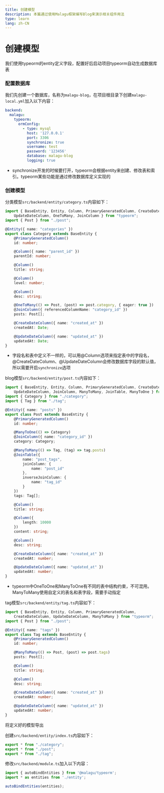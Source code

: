 ```yaml
---
title: 创建模型
description: 本篇通过使用Malagu框架编写Blog来演示相关组件用法
type: learn
lang: zh-CN
---
```


# 创建模型

我们使用typeorm的entity定义字段，配置好后启动项目typeorm自动生成数据库表

### 配置数据库

我们先创建一个数据库，名称为`malagu-blog`，在项目根目录下创建`malagu-local.yml`加入以下内容：

```yml
backend: 
  malagu:
    typeorm:
      ormConfig:
        - type: mysql
          host: '127.0.0.1'
          port: 3306
          synchronize: true
          username: test
          password: '123456'
          database: malagu-blog
          logging: true
```

* synchronize开发的时候要打开，typeorm会根据entity来创建、修改表和索引。typeorm某些功能是通过修改数据库定义实现的

### 创建模型

分类模型`src/backend/entity/category.ts`内容如下：

```ts
import { BaseEntity, Entity, Column, PrimaryGeneratedColumn, CreateDateColumn,
    UpdateDateColumn, OneToMany, JoinColumn } from "typeorm";
import { Post } from "./post";

@Entity({ name: "categories" })
export class Category extends BaseEntity {
    @PrimaryGeneratedColumn()
    id: number;

    @Column({ name: "parent_id" })
    parentId: number;

    @Column()
    title: string;

    @Column()
    level: number;

    @Column()
    desc: string;

    @OneToMany(() => Post, (post) => post.category, { eager: true })
    @JoinColumn({ referencedColumnName: "category_id" })
    posts: Post[];

    @CreateDateColumn({ name: "created_at" })
    createdAt: Date;

    @UpdateDateColumn({ name: "updated_at" })
    updatedAt: Date;
}
```

* 字段名和表中定义不一样的，可以用@Column选项来指定表中的字段名，@CreateDateColumn、@UpdateDateColumn会修改数据库字段的默认值，所以需要开启`synchronize`选项

blog模型`src/backend/entity/post.ts`内容如下：

```ts
import { BaseEntity, Entity, Column, PrimaryGeneratedColumn, CreateDateColumn,
    UpdateDateColumn, JoinColumn, ManyToMany, JoinTable, ManyToOne } from "typeorm";
import { Category } from "./category";
import { Tag } from "./tag";

@Entity({ name: "posts" })
export class Post extends BaseEntity {
    @PrimaryGeneratedColumn()
    id: number;

    @ManyToOne(() => Category)
    @JoinColumn({ name: "category_id" })
    category: Category;

    @ManyToMany(() => Tag, (tag) => tag.posts)
    @JoinTable({
        name: "post_tags",
        joinColumn: {
            name: "post_id"
        },
        inverseJoinColumn: {
            name: "tag_id"
        }
    })
    tags: Tag[];

    @Column()
    title: string;

    @Column({
        length: 10000
    })
    content: string;

    @Column()
    desc: string;

    @CreateDateColumn({ name: "created_at" })
    createdAt: number;

    @UpdateDateColumn({ name: "updated_at" })
    updatedAt: number;
}
```

* typeorm中OneToOne和ManyToOne有不同的表中结构约束，不可混用。ManyToMany使用自定义的表名和表字段，需要手动指定

tag模型`src/backend/entity/tag.ts`内容如下：

```ts
import { BaseEntity, Entity, Column, PrimaryGeneratedColumn,
    CreateDateColumn, UpdateDateColumn, ManyToMany } from "typeorm";
import { Post } from "./post";

@Entity({ name: "tags" })
export class Tag extends BaseEntity {
    @PrimaryGeneratedColumn()
    id: number;

    @ManyToMany(() => Post, (post) => post.tags)
    posts: Post[];

    @Column()
    title: string;

    @Column()
    desc: string;

    @CreateDateColumn({ name: "created_at" })
    createdAt: number;

    @UpdateDateColumn({ name: "updated_at" })
    updatedAt: number;
}
```

将定义好的模型导出

创建`src/backend/entity/index.ts`内容如下：

```ts
export * from "./category";
export * from "./post";
export * from "./tag";
```

修改`src/backend/module.ts`加入以下内容：

```ts
import { autoBindEntities } from '@malagu/typeorm';
import * as entities from './entity';

autoBindEntities(entities);
```


